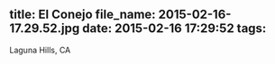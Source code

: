 title: El Conejo
file_name: 2015-02-16-17.29.52.jpg
date: 2015-02-16 17:29:52
tags:
---

Laguna Hills, CA

